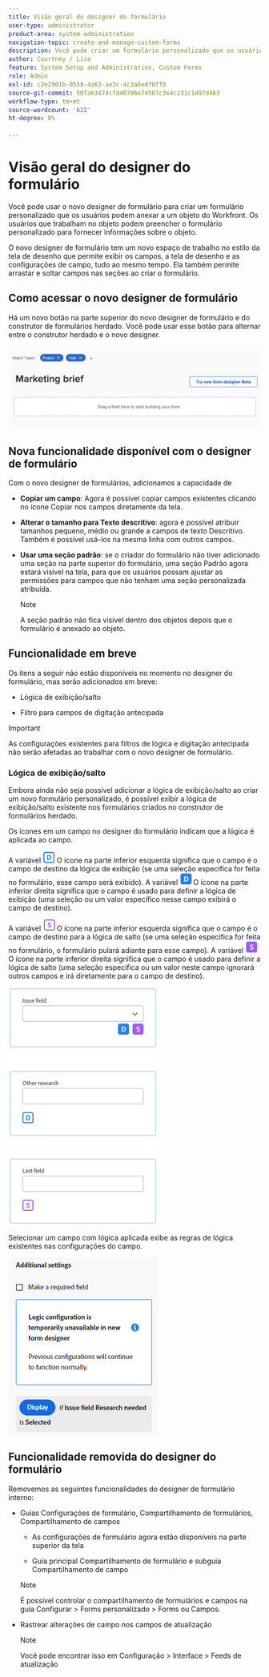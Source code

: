 ```yaml
---
title: Visão geral do designer do formulário
user-type: administrator
product-area: system-administration
navigation-topic: create-and-manage-custom-forms
description: Você pode criar um formulário personalizado que os usuários podem anexar a um objeto do Workfront. Os usuários que trabalham no objeto podem preencher o formulário personalizado para fornecer informações sobre o objeto.
author: Courtney / Lisa
feature: System Setup and Administration, Custom Forms
role: Admin
exl-id: c2e2901b-0558-4a63-ae3c-4c3a6edf0ff0
source-git-commit: 50fa63474cfd40706e74507c3e4c231c1d97d463
workflow-type: tm+mt
source-wordcount: '622'
ht-degree: 0%

---
```


# Visão geral do designer do formulário

Você pode usar o novo designer de formulário para criar um formulário personalizado que os usuários podem anexar a um objeto do Workfront. Os usuários que trabalham no objeto podem preencher o formulário personalizado para fornecer informações sobre o objeto.

O novo designer de formulário tem um novo espaço de trabalho no estilo da tela de desenho que permite exibir os campos, a tela de desenho e as configurações de campo, tudo ao mesmo tempo. Ela também permite arrastar e soltar campos nas seções ao criar o formulário.

<!-- add screenshot when field settings empty state is ready -->

## Como acessar o novo designer de formulário

Há um novo botão na parte superior do novo designer de formulário e do construtor de formulários herdado. Você pode usar esse botão para alternar entre o construtor herdado e o novo designer.

![Mudar para o novo designer de formulário](assets/switch-views.png)

## Nova funcionalidade disponível com o designer de formulário

Com o novo designer de formulários, adicionamos a capacidade de

* **Copiar um campo**: Agora é possível copiar campos existentes clicando no ícone Copiar nos campos diretamente da tela.

* **Alterar o tamanho para Texto descritivo**: agora é possível atribuir tamanhos pequeno, médio ou grande a campos de texto Descritivo. Também é possível usá-los na mesma linha com outros campos.

* **Usar uma seção padrão**: se o criador do formulário não tiver adicionado uma seção na parte superior do formulário, uma seção Padrão agora estará visível na tela, para que os usuários possam ajustar as permissões para campos que não tenham uma seção personalizada atribuída.

  >[!NOTE]
  >
  >A seção padrão não fica visível dentro dos objetos depois que o formulário é anexado ao objeto.

## Funcionalidade em breve

Os itens a seguir não estão disponíveis no momento no designer do formulário, mas serão adicionados em breve:

* Lógica de exibição/salto

* Filtro para campos de digitação antecipada

>[!IMPORTANT]
>
>As configurações existentes para filtros de lógica e digitação antecipada não serão afetadas ao trabalhar com o novo designer de formulário.

### Lógica de exibição/salto

Embora ainda não seja possível adicionar a lógica de exibição/salto ao criar um novo formulário personalizado, é possível exibir a lógica de exibição/salto existente nos formulários criados no construtor de formulários herdado.

Os ícones em um campo no designer do formulário indicam que a lógica é aplicada ao campo.

A variável ![Lógica de exibição para campo de destino](assets/display-logic-bottom-left.png) O ícone na parte inferior esquerda significa que o campo é o campo de destino da lógica de exibição (se uma seleção específica for feita no formulário, esse campo será exibido). A variável ![Definir ícone da lógica de exibição](assets/display-logic-bottom-right.png) O ícone na parte inferior direita significa que o campo é usado para definir a lógica de exibição (uma seleção ou um valor específico nesse campo exibirá o campo de destino).

A variável ![Lógica de salto para o campo de destino](assets/skip-logic-bottom-left.png) O ícone na parte inferior esquerda significa que o campo é o campo de destino para a lógica de salto (se uma seleção específica for feita no formulário, o formulário pulará adiante para esse campo). A variável ![Definir ícone para ignorar a lógica](assets/skip-logic-bottom-right.png) O ícone na parte inferior direita significa que o campo é usado para definir a lógica de salto (uma seleção específica ou um valor neste campo ignorará outros campos e irá diretamente para o campo de destino).

![Ícones lógicos](assets/logic-icons-3.png)

Selecionar um campo com lógica aplicada exibe as regras de lógica existentes nas configurações do campo.

![Regras lógicas](assets/form-designer-view-only-logic.png)

## Funcionalidade removida do designer do formulário

Removemos as seguintes funcionalidades do designer de formulário interno:


* Guias Configurações de formulário, Compartilhamento de formulários, Compartilhamento de campos

   * As configurações de formulário agora estão disponíveis na parte superior da tela

   * Guia principal Compartilhamento de formulário e subguia Compartilhamento de campo

  >[!NOTE]
  >
  >É possível controlar o compartilhamento de formulários e campos na guia Configurar > Forms personalizado > Forms ou Campos.

* Rastrear alterações de campo nos campos de atualização
  >[!NOTE]
  >
  >Você pode encontrar isso em Configuração > Interface > Feeds de atualização
